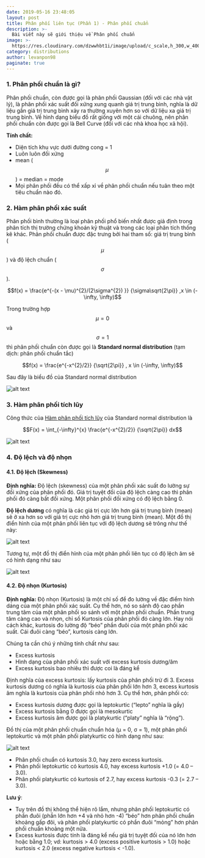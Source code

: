 ```yaml
---
date: 2019-05-16 23:48:05
layout: post
title: Phân phối liên tục (Phần 1) - Phân phối chuẩn
description: >-
  Bài viết này sẽ giới thiệu về Phân phối chuẩn
image: >-
  https://res.cloudinary.com/dzwwhbt1i/image/upload/c_scale,h_300,w_400/v1569008243/1200px-Normal_Distribution_PDF.svg_w2r9gl.png
category: distributions
author: levanpon98
paginate: true
---
```


### 1. Phân phối chuẩn là gì?

Phân phối chuẩn, còn được gọi là phân phối Gaussian (đối với các nhà vật lý), là phân phối xác suất đối xứng xung quanh giá trị trung bình, nghĩa là dữ liệu gần giá trị trung bình xảy ra thường xuyên hơn so với dữ liệu xa giá trị trung bình. Về hình dạng biểu đồ rất giống với một cái chuông, nên phân phối chuẩn còn được gọi là Bell Curve (đối với các nhà khoa học xã hội).

**Tính chất:** 
- Diện tích khu vực dưới đường cong = 1
- Luôn luôn đối xứng
- mean ($$\mu$$) = median = mode
- Mọi phân phối đều có thể xấp xỉ về phân phối chuẩn nếu tuân theo một tiêu chuẩn nào đó.

### 2. Hàm phân phối xác suất

Phân phối bình thường là loại phân phối phổ biến nhất được giả định trong phân tích thị trường chứng khoán kỹ thuật và trong các loại phân tích thống kê khác. Phân phối chuẩn được đặc trưng bởi hai tham số: giá trị trung bình ($$\mu$$) và độ lệch chuẩn ($$\sigma$$). 

 $$f(x) = \frac{e^{-(x - \mu)^{2}/(2\sigma^{2}) }} {\sigma\sqrt{2\pi}} ,x \in (-\infty, \infty)$$

Trong trường hợp $$\mu = 0$$ và $$\sigma = 1$$ thì phân phối chuẩn còn được gọi là **Standard normal distribution** (tạm dịch: phân phối chuẩn tắc)

$$f(x) = \frac{e^{-x^{2}/2}} {\sqrt{2\pi}} , x \in (-\infty, \infty)$$

Sau đây là biểu đồ của Standard normal distribution 

![alt text](https://res.cloudinary.com/dzwwhbt1i/image/upload/v1569048671/norpdf_svvojx.gif "Standard normal distribution")

### 3. Hàm phân phối tích lũy

Công thức của [Hàm phân phối tích lũy] của Standard normal distribution là

$$F(x) = \int_{-\infty}^{x}  \frac{e^{-x^{2}/2}} {\sqrt{2\pi}} dx$$

![alt text](https://res.cloudinary.com/dzwwhbt1i/image/upload/v1569050430/norcdf_odrdxy.gif "cdf")

### 4. Độ lệch và độ nhọn

#### 4.1. Độ lệch (Skewness)

**Định nghĩa:** Độ lệch (skewness) của một phân phối xác suất đo lường sự đối xứng của phân phối đó. Giá trị tuyệt đối của độ lệch càng cao thì phân phối đó càng bất đối xứng. Một phân phối đối xứng có độ lệch bằng 0.

**Độ lệch dương** có nghĩa là các giá trị cực lớn hơn giá trị trung bình (mean) sẽ ở xa hơn so với giá trị cực nhỏ hơn giá trị trung bình (mean). Một đồ thị điển hình của một phân phối liên tục với độ lệch dương sẽ trông như thế này:


![alt text](https://res.cloudinary.com/dzwwhbt1i/image/upload/c_scale,h_300,w_400/v1569142682/Positively-Skewed-Distribution-Chart_dgaq3v.png "cdf")

Tương tự, một đồ thị điển hỉnh của một phân phối liên tục có độ lệch âm sẽ có hình dạng như sau

![alt text](https://res.cloudinary.com/dzwwhbt1i/image/upload/c_scale,h_300,w_400/v1569142682/Negatively-Skewed-Distribution-Chart_btuwsl.png "cdf")

#### 4.2. Độ nhọn (Kurtosis)

**Định nghĩa:** Độ nhọn (Kurtosis) là một chỉ số để đo lường về đặc điểm hình dáng của một phân phối xác suất. Cụ thể hơn, nó so sánh độ cao phần trung tâm của một phân phối so sánh với một phân phối chuẩn. Phần trung tâm càng cao và nhọn, chỉ số Kurtosis của phân phối đó càng lớn. Hay nói cách khác, kurtosis đo lường độ “béo” phần đuôi của một phân phối xác suất. Cái đuôi càng “béo”, kurtosis càng lớn.

Chúng ta cần chú ý những tính chất như sau:
- Excess kurtosis
- Hình dạng của phân phối xác suất với excess kurtosis dương/âm
- Excess kurtosis bao nhiêu thì được coi là đáng kể

Định nghĩa của excess kurtosis: lấy kurtosis của phân phối trừ đi 3. Excess kurtosis dương có nghĩa là kurtosis của phân phối lớn hơn 3, excess kurtosis âm nghĩa là kurtosis của phân phối nhỏ hơn 3. Cụ thể hơn, phân phối có:
- Excess kurtosis dương được gọi là leptokurtic (“lepto” nghĩa là gầy)
- Excess kurtosis bằng 0 được gọi là mesokurtic
- Excess kurtosis âm được gọi là platykurtic (“platy” nghĩa là “rộng”).

Đồ thị của một phân phối chuẩn chuẩn hóa (µ = 0, σ = 1), một phân phối leptokurtic và một phân phối platykurtic có hình dạng như sau:

![alt text](https://res.cloudinary.com/dzwwhbt1i/image/upload/c_scale,h_300,w_400/v1569143752/Kurtosis-Chart_k58w44.png "cdf")

- Phân phối chuẩn có kurtosis 3.0, hay zero excess kurtosis.
- Phân phối leptokurtic có kurtosis 4.0, hay excess kurtosis +1.0 (= 4.0 – 3.0).
- Phân phối platykurtic có kurtosis of 2.7, hay excess kurtosis -0.3 (= 2.7 – 3.0).


**Lưu ý**:  
- Tuy trên đồ thị không thể hiện rõ lắm, nhưng phân phối leptokurtic có phần đuôi (phần lớn hơn +4 và nhỏ hơn -4) “béo” hơn phân phối chuẩn khoảng gấp đôi, và phân phối platykurtic có phần đuôi “mỏng” hơn phân phối chuẩn khoảng một nửa.
- Excess kurtosis được tính là đáng kể nếu giá trị tuyệt đối của nó lớn hơn hoặc bằng 1.0; vd: kurtosis > 4.0 (excess positive kurtosis > 1.0) hoặc kurtosis < 2.0 (excess negative kurtosis < -1.0).


[hàm phân phối tích lũy]: https://becomedatascientist.github.io/bien-ngau-nhien/#pptl_lt